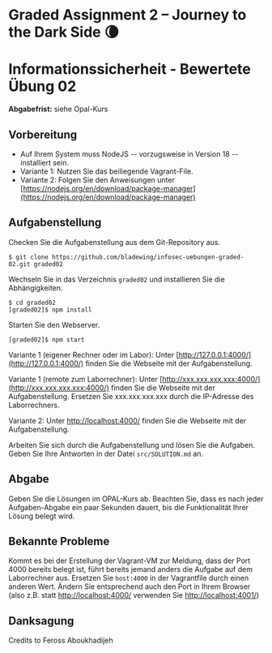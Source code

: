 # Graded Assignment 2 – Journey to the Dark Side 🌘

# Informationssicherheit - Bewertete Übung 02

**Abgabefrist:** siehe Opal-Kurs

## Vorbereitung

- Auf Ihrem System muss NodeJS -- vorzugsweise in Version 18 -- installiert sein.
- Variante 1: Nutzen Sie das beiliegende Vagrant-File.
- Variante 2: Folgen Sie den Anweisungen unter [https://nodejs.org/en/download/package-manager](https://nodejs.org/en/download/package-manager)

## Aufgabenstellung

Checken Sie die Aufgabenstellung aus dem Git-Repository aus.

```console
$ git clone https://github.com/bladewing/infosec-uebungen-graded-02.git graded02
```

Wechseln Sie in das Verzeichnis `graded02` und installieren Sie die Abhängigkeiten.

```console
$ cd graded02
[graded02]$ npm install
```

Starten Sie den Webserver.

```console
[graded02]$ npm start
```

Variante 1 (eigener Rechner oder im Labor): Unter [http://127.0.0.1:4000/](http://127.0.0.1:4000/) finden Sie die Webseite mit der Aufgabenstellung.

Variante 1 (remote zum Laborrechner): Unter [http://xxx.xxx.xxx.xxx:4000/](http://xxx.xxx.xxx.xxx:4000/) finden Sie die Webseite mit der Aufgabenstellung. Ersetzen Sie xxx.xxx.xxx.xxx durch die IP-Adresse des Laborrechners.

Variante 2: Unter [http://localhost:4000/](http://localhost:4000/) finden Sie die Webseite mit der Aufgabenstellung.

Arbeiten Sie sich durch die Aufgabenstellung und lösen Sie die Aufgaben. Geben Sie Ihre Antworten in der Datei `src/SOLUTION.md` an.

## Abgabe

Geben Sie die Lösungen im OPAL-Kurs ab. Beachten Sie, dass es nach jeder Aufgaben-Abgabe ein paar Sekunden dauert, bis die Funktionalität Ihrer Lösung belegt wird.

## Bekannte Probleme

Kommt es bei der Erstellung der Vagrant-VM zur Meldung, dass der Port 4000 bereits belegt ist, führt bereits jemand anders die Aufgabe auf dem Laborrechner aus. Ersetzen Sie `host:4000` in der Vagrantfile durch einen anderen Wert. Ändern Sie entsprechend auch den Port in Ihrem Browser (also z.B. statt [http://localhost:4000/](http://localhost:4000/) verwenden Sie [http://localhost:4001/](http://localhost:4000/))

## Danksagung

Credits to Feross Aboukhadijeh
